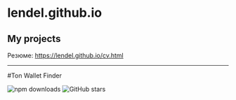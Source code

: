 # lendel.github.io

## My projects

Резюме: https://lendel.github.io/cv.html

***

#Ton Wallet Finder

![npm downloads](https://img.shields.io/npm/dm/ton-wallet-finder)
![GitHub stars](https://img.shields.io/github/stars/lendel/ton-wallet-finder)
